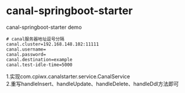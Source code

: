 # canal-springboot-starter
canal-springboot-starter demo

```properties
# canal服务器地址逗号分隔
canal.cluster=192.168.148.102:11111
canal.username=
canal.password=
canal.destination=example
canal.test-idle-time=5000

```

1.实现com.cpiwx.canalstarter.service.CanalService   
2.重写handleInsert、handleUpdate、handleDelete、handleDdl方法即可
